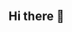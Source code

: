 ## Hi there 👋

<!--
**07abhishake/07abhishake** is a ✨ _special_ ✨ repository because its `README.md` (this file) appears on your GitHub profile.

Here are some ideas to get you started:

- 🔭 I’m currently working on React.js
- 🌱 I’m currently learning MERN
- 👯 I’m looking to collaborate on DSA
- 🤔 I’m looking for help with JOB
- 💬 Ask me about ...
- 📫 How to reach me: https://www.linkedin.com/in/abhishek-patel-3202a1223/
- 😄 Pronouns: He/Him 
- ⚡ Fun fact: I'm good at multitasking and  i'm good at team mangement 
-->
